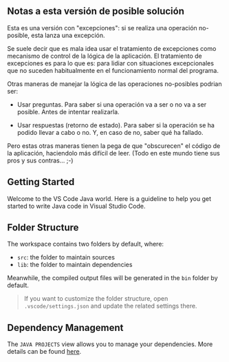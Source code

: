 ## Notas a esta versión de posible solución

Esta es una versión con "excepciones": si se realiza una operación no-posible, esta lanza una excepción.

Se suele decir que es mala idea usar el tratamiento de excepciones como mecanismo de control de la lógica de la aplicación. El tratamiento de excepciones es para lo que es: para lidiar con situaciones excepcionales que no suceden habitualmente en el funcionamiento normal del programa.

Otras maneras de manejar la lógica de las operaciones no-posibles podrian ser:

- Usar preguntas. Para saber si una operación va a ser o no va a ser posible. Antes de intentar realizarla.

- Usar respuestas (retorno de estado). Para saber si la operación se ha podido llevar a cabo o no. Y, en caso de no, saber qué ha fallado.

Pero estas otras maneras tienen la pega de que "obscurecen" el código de la aplicación, haciendolo más difícil de leer. (Todo en este mundo tiene sus pros y sus contras... ;-)


## Getting Started

Welcome to the VS Code Java world. Here is a guideline to help you get started to write Java code in Visual Studio Code.

## Folder Structure

The workspace contains two folders by default, where:

- `src`: the folder to maintain sources
- `lib`: the folder to maintain dependencies

Meanwhile, the compiled output files will be generated in the `bin` folder by default.

> If you want to customize the folder structure, open `.vscode/settings.json` and update the related settings there.

## Dependency Management

The `JAVA PROJECTS` view allows you to manage your dependencies. More details can be found [here](https://github.com/microsoft/vscode-java-dependency#manage-dependencies).
